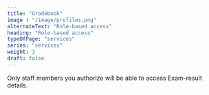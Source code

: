 ```yaml
---
title: "Gradebook"
image : "/image/profiles.png"
alternateText: "Role-based access"
heading: "Role-based access"
typeOfPage: "services"
series: "services"
weight: 3
draft: false
---
```


Only staff members you authorize will be able to access Exam-result details.